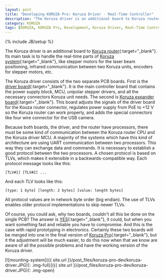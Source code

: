 ```yaml
---
layout: post
title: "Developing KORUZA Pro: Koruza Driver - Real-Time Controller"
description: "The Koruza driver is an additional board to Koruza router. Its main task is to handle the real-time parts of Koruza system, like stepper motors for the laser beam positioning, infrared communication between two Koruza units, encoders for stepper motors, etc."
category: KORUZA
tags: [KORUZA, KORUZA Pro, Development, Koruza Driver, Real-Time Controller]
---
```

{% include JB/setup %}

The Koruza driver is an additional board to [Koruza router](https://github.com/IRNAS/KORUZA-router){:target="_blank"}. Its main task is to handle the real-time parts of [Koruza system](http://koruza.net/){:target="_blank"}, like stepper motors for the laser beam positioning, infrared communication between two Koruza units, encoders for stepper motors, etc. 

The Koruza driver consists of the two separate PCB boards. First is the [driver board](https://github.com/IRNAS/Universal-Stepper-Driver-Rpi){:target="_blank"}. It is the main controller board that contains the power supply block, MCU, unipolar stepper drivers, and all the necessary connectors Koruza unit needs. The second is [Koruza expander board](https://github.com/IRNAS/Koruza_Expander_Board){:target="_blank"}. This board adjusts the signals of the driver board for the Kouza router connector, regulates power supply from PoE to +12 V so the Koruza router can work properly, and adds the special connectors like four wire connector for the USB camera.

Because both boards, the driver, and the router have processors, there must be some kind of communication between the Koruza router CPU and the Koruza driver MCU. A majority of the systems which have this kind of architecture are using UART communication between two processors. This way they can exchange data and commands. It is necessary to establish a good protocol between the two processors. A chosen protocol is based on TLVs, which makes it extensible in a backwards-compatible way. Each protocol message looks like this:

```
[TLV#1] [TLV#2] ...
```
And each TLV looks like this:

```
[type: 1 byte] [length: 2 bytes] [value: length bytes]
```

All protocol values are in network byte order (big endian). The use of TLVs enables older protocol implementations to skip newer TLVs. 

Of course, you could ask, why two boards, couldn't all this be done on the single PCB? The answer is [YES](http://replygif.net/i/551.gif){:target="_blank"}, it could, but when you want something fast and reliable you have to compromise. And this is the case with rapid prototyping in electronics. Certainly these two boards will be merged into one in the final version of [Koruza Pro](http://new.koruza.net/){:target="_blank"}, but it the adjustment will be much easier, to do this now when that we know are aware of all the possible problems and have the working version of the Koruza driver. 

[![mounting-system]({{ site.url }}/post_files/koruza-pro-dev/koruza-driver.JPG){: .img-full}]({{ site.url }}/post_files/koruza-pro-dev/koruza-driver.JPG){: .img-open}







